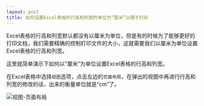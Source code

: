 ```yaml
---
layout: post
title: 如何设置Excel表格的行高和列宽的单位为“厘米”以便于打印
---
```


Excel表格的行高和列宽默认都没有以厘米为单位，但是有的时候为了能够更好的打印文档，我们需要精确的控制打印文件的大小，这就需要我们以厘米为单位设置Excel表格的行高和列宽。

<!--more-->

这里就简单演示下如何以“厘米”为单位设置Excel表格的行高和列宽。

在Excel表格中选择`视图`选项，点击左边的`页面布局`，在弹出的视图中再进行行高和列宽的修改的话，出来的衡量单位就是“cm”了。

![视图-页面布局](http://7xqrll.com1.z0.glb.clouddn.com/2017-03-09%2010%2016%2046-%E9%80%89%E6%8B%A9%E9%A1%B5%E9%9D%A2%E5%B8%83%E5%B1%80.png)
